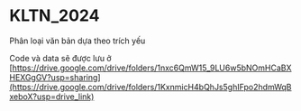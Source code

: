 # KLTN_2024
Phân loại văn bản dựa theo trích yếu

Code và data sẽ được lưu ở [https://drive.google.com/drive/folders/1nxc6QmW15_9LU6w5bNOmHCaBXHEXGgGV?usp=sharing](https://drive.google.com/drive/folders/1KxnmicH4bQhJs5ghIFpo2hdmWqBxeboX?usp=drive_link)
